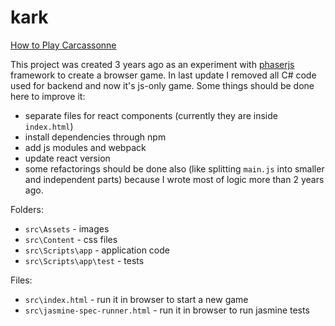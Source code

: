 # kark

[How to Play Carcassonne](https://www.youtube.com/watch?v=d89u-gXjIVY)

This project was created 3 years ago as an experiment with [phaserjs](https://phaser.io/) framework to create a browser game. In last update I removed all C# code used for backend and now it's js-only game. Some things should be done here to improve it:
- separate files for react components (currently they are inside `index.html`)
- install dependencies through npm
- add js modules and webpack
- update react version
- some refactorings should be done also (like splitting `main.js` into smaller and independent parts) because I wrote most of logic more than 2 years ago.

Folders:
- `src\Assets` - images
- `src\Content` - css files
- `src\Scripts\app` - application code
- `src\Scripts\app\test` - tests

Files:
- `src\index.html` - run it in browser to start a new game
- `src\jasmine-spec-runner.html` - run it in browser to run jasmine tests
